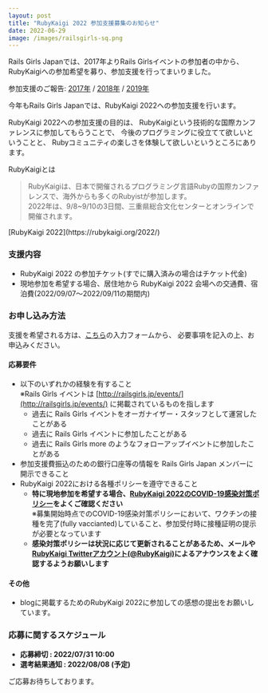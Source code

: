 ```yaml
---
layout: post
title: "RubyKaigi 2022 参加支援募集のお知らせ"
date: 2022-06-29
image: /images/railsgirls-sq.png
---
```

Rails Girls Japanでは、2017年よりRails Girlsイベントの参加者の中から、
RubyKaigiへの参加希望を募り、参加支援を行ってまいりました。

参加支援のご報告:
<a href="/2017/09/23/rubykaigi2017-support-for-alumni/">2017年</a> /
<a href="/2018/12/04/rubykaigi2018-support-for-alumni/">2018年</a> /
<a href="/2019/06/04/rubykaigi2019-support-for-alumni/">2019年</a>

今年もRails Girls Japanでは、RubyKaigi 2022への参加支援を行います。

RubyKaigi 2022への参加支援の目的は、
RubyKaigiという技術的な国際カンファレンスに参加してもらうことで、
今後のプログラミングに役立てて欲しいということと、
Rubyコミュニティの楽しさを体験して欲しいというところにあります。

RubyKaigiとは
<blockquote>
  <p>
  RubyKaigiは、日本で開催されるプログラミング言語Rubyの国際カンファレンスで、海外からも多くのRubyistが参加します。<br>
  2022年は、9/8~9/10の3日間、三重県総合文化センターとオンラインで開催されます。
  </p>
</blockquote>
[RubyKaigi 2022](https://rubykaigi.org/2022/)


### 支援内容

* RubyKaigi 2022 の参加チケット(すでに購入済みの場合はチケット代金)
* 現地参加を希望する場合、居住地から RubyKaigi 2022 会場への交通費、宿泊費(2022/09/07〜2022/09/11の期間内)

### お申し込み方法

支援を希望される方は、<a href="https://forms.gle/4xoXqizJRRY2wyMY6" target="_blank" rel="noopener noreferrer">こちら</a>の入力フォームから、
必要事項を記入の上、お申込みください。

#### 応募要件
* 以下のいずれかの経験を有すること<br>
  ※Rails Girls イベントは [http://railsgirls.jp/events/](http://railsgirls.jp/events/) に掲載されているものを指します
    * 過去に Rails Girls イベントをオーガナイザー・スタッフとして運営したことがある
    * 過去に Rails Girls イベントに参加したことがある
    * 過去に Rails Girls more のようなフォローアップイベントに参加したことがある
* 参加支援費振込のための銀行口座等の情報を Rails Girls Japan メンバーに開示できること
* RubyKaigi 2022における各種ポリシーを遵守できること
    * **特に現地参加を希望する場合、[RubyKaigi 2022のCOVID-19感染対策ポリシー](https://rubykaigi.org/2022/covid-19/)をよくご確認ください**<br>
      ※募集開始時点でのCOVID-19感染対策ポリシーにおいて、ワクチンの接種を完了(fully vaccianted)していること、参加受付時に接種証明の提示が必要となっています
    * **感染対策ポリシーは状況に応じて更新されることがあるため、メールや [RubyKaigi Twitterアカウント(@RubyKaigi)](https://twitter.com/rubykaigi)によるアナウンスをよく確認するようお願いします**

#### その他
* blogに掲載するためのRubyKaigi 2022に参加しての感想の提出をお願いしています。

### 応募に関するスケジュール

* **応募締切 : 2022/07/31 10:00**
* **選考結果通知 : 2022/08/08 (予定)**

ご応募お待ちしております。
